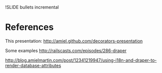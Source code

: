!SLIDE bullets incremental

# References #

This presentation: http://amiel.github.com/decorators-presentation

Some examples http://railscasts.com/episodes/286-draper

<!-- http://blog.carnesmedia.com/my-post-there -->

http://blog.amielmartin.com/post/12341219947/using-i18n-and-draper-to-render-database-attributes
